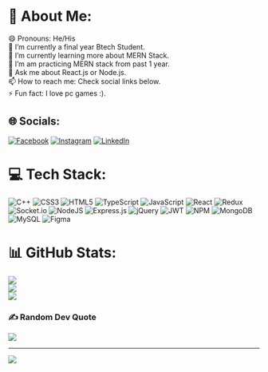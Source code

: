 # 💫 About Me:
😄 Pronouns: He/His<br>🔭 I’m currently a final year Btech Student.<br>🌱 I’m currently learning more about MERN Stack.<br>🤖 I’m am practicing MERN stack from past 1 year.<br>💬 Ask me about React.js or Node.js.<br>📫 How to reach me: Check social links below.<br>⚡ Fun fact: I love pc games :).


## 🌐 Socials:
[![Facebook](https://img.shields.io/badge/Facebook-%231877F2.svg?logo=Facebook&logoColor=white)](https://facebook.com/avinash.kushwaha.3386) [![Instagram](https://img.shields.io/badge/Instagram-%23E4405F.svg?logo=Instagram&logoColor=white)](https://instagram.com/_avi._kushwaha007) [![LinkedIn](https://img.shields.io/badge/LinkedIn-%230077B5.svg?logo=linkedin&logoColor=white)](https://linkedin.com/in/avinash-kushwaha-78a2621a9) 

# 💻 Tech Stack:
![C++](https://img.shields.io/badge/c++-%2300599C.svg?style=for-the-badge&logo=c%2B%2B&logoColor=white) ![CSS3](https://img.shields.io/badge/css3-%231572B6.svg?style=for-the-badge&logo=css3&logoColor=white) ![HTML5](https://img.shields.io/badge/html5-%23E34F26.svg?style=for-the-badge&logo=html5&logoColor=white) ![TypeScript](https://img.shields.io/badge/typescript-%23007ACC.svg?style=for-the-badge&logo=typescript&logoColor=white) ![JavaScript](https://img.shields.io/badge/javascript-%23323330.svg?style=for-the-badge&logo=javascript&logoColor=%23F7DF1E) ![React](https://img.shields.io/badge/react-%2320232a.svg?style=for-the-badge&logo=react&logoColor=%2361DAFB) ![Redux](https://img.shields.io/badge/redux-%23593d88.svg?style=for-the-badge&logo=redux&logoColor=white) ![Socket.io](https://img.shields.io/badge/Socket.io-black?style=for-the-badge&logo=socket.io&badgeColor=010101) ![NodeJS](https://img.shields.io/badge/node.js-6DA55F?style=for-the-badge&logo=node.js&logoColor=white) ![Express.js](https://img.shields.io/badge/express.js-%23404d59.svg?style=for-the-badge&logo=express&logoColor=%2361DAFB) ![jQuery](https://img.shields.io/badge/jquery-%230769AD.svg?style=for-the-badge&logo=jquery&logoColor=white) ![JWT](https://img.shields.io/badge/JWT-black?style=for-the-badge&logo=JSON%20web%20tokens) ![NPM](https://img.shields.io/badge/NPM-%23000000.svg?style=for-the-badge&logo=npm&logoColor=white) ![MongoDB](https://img.shields.io/badge/MongoDB-%234ea94b.svg?style=for-the-badge&logo=mongodb&logoColor=white) ![MySQL](https://img.shields.io/badge/mysql-%2300f.svg?style=for-the-badge&logo=mysql&logoColor=white) 	![Figma](https://img.shields.io/badge/figma-%23F24E1E.svg?style=for-the-badge&logo=figma&logoColor=white)
# 📊 GitHub Stats:
![](https://github-readme-stats.vercel.app/api?username=AKavenger&theme=dark&hide_border=false&include_all_commits=false&count_private=false)<br/>
![](https://github-readme-streak-stats.herokuapp.com/?user=AKavenger&theme=dark&hide_border=false)<br/>
![](https://github-readme-stats.vercel.app/api/top-langs/?username=AKavenger&theme=dark&hide_border=false&include_all_commits=false&count_private=false&layout=compact)

### ✍️ Random Dev Quote
![](https://quotes-github-readme.vercel.app/api?type=horizontal&theme=gruvbox)

---
[![](https://visitcount.itsvg.in/api?id=AKavenger&icon=8&color=1)](https://visitcount.itsvg.in)

<!-- Proudly created with GPRM ( https://gprm.itsvg.in ) -->
